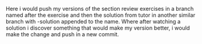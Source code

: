 Here i would push my versions of the section review exercises in a branch named after the exercise and then the solution from tutor in another similar branch with -solution appended to the name. Where after watching a solution i discover something that would make my version better, i would make the change and push in a new commit.